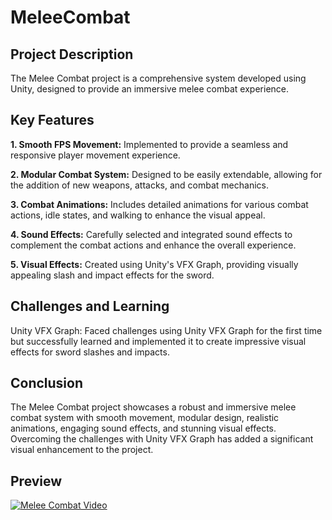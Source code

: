# MeleeCombat

 ## Project Description
 
The Melee Combat project is a comprehensive system developed using Unity, designed to provide an immersive melee combat experience.

## Key Features

**1. Smooth FPS Movement:** Implemented to provide a seamless and responsive player movement experience.
   
**2. Modular Combat System:** Designed to be easily extendable, allowing for the addition of new weapons, attacks, and combat mechanics.
   
**3. Combat Animations:** Includes detailed animations for various combat actions, idle states, and walking to enhance the visual appeal.
   
**4. Sound Effects:** Carefully selected and integrated sound effects to complement the combat actions and enhance the overall experience.
   
**5. Visual Effects:** Created using Unity's VFX Graph, providing visually appealing slash and impact effects for the sword.
   
## Challenges and Learning

Unity VFX Graph: Faced challenges using Unity VFX Graph for the first time but successfully learned and implemented it to create impressive visual effects for sword slashes and impacts.


## Conclusion

The Melee Combat project showcases a robust and immersive melee combat system with smooth movement, modular design, realistic animations, engaging sound effects, and stunning visual effects. Overcoming the challenges with Unity VFX Graph has added a significant visual enhancement to the project.

## Preview

[![Melee Combat Video](https://img.youtube.com/vi/dJVYk16JLO8/0.jpg)](https://www.youtube.com/watch?v=dJVYk16JLO8)
